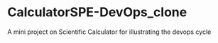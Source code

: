 # CalculatorSPE-DevOps_clone
A mini project on Scientific Calculator for illustrating the devops cycle
